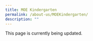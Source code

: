 ```yaml
---
title: MOE Kindergarten
permalink: /about-us/MOEKindergarten/
description: ""
---
```

This page is currently being updated. 